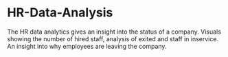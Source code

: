# HR-Data-Analysis
The HR data analytics gives an insight into the status of a company.
Visuals showing the number of hired staff, analysis of exited and staff in inservice.
An insight into why employees are leaving the company.
